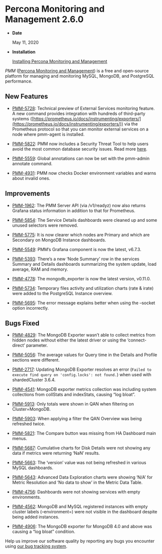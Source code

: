 # Percona Monitoring and Management 2.6.0

* **Date**

    May 11, 2020

* **Installation**

    [Installing Percona Monitoring and Management](../install/)

*PMM* ([Percona Monitoring and Management](../)) is a free and open-source platform for managing and monitoring MySQL, MongoDB, and PostgreSQL performance.

## New Features

* [PMM-5728](https://jira.percona.com/browse/PMM-5728): Technical preview of External Services monitoring feature. A new command provides integration with hundreds of third-party systems ([https://prometheus.io/docs/instrumenting/exporters/](https://prometheus.io/docs/instrumenting/exporters/)) via the Prometheus protocol so that you can monitor external services on a node where pmm-agent is installed.

* [PMM-5822](https://jira.percona.com/browse/PMM-5822): PMM now includes a Security Threat Tool to help users avoid the most common database security issues. Read more [here](../concepts/architecture.md).

* [PMM-5559](https://jira.percona.com/browse/PMM-5559): Global annotations can now be set with the pmm-admin annotate command.

* [PMM-4931](https://jira.percona.com/browse/PMM-4931): PMM now checks Docker environment variables and warns about invalid ones.

## Improvements

* [PMM-1962](https://jira.percona.com/browse/PMM-1962): The PMM Server API (via /v1/readyz) now also returns Grafana status information in addition to that for Prometheus.

* [PMM-5854](https://jira.percona.com/browse/PMM-5854): The Service Details dashboards were cleaned up and some unused selectors were removed.

* [PMM-5775](https://jira.percona.com/browse/PMM-5775): It is now clearer which nodes are Primary and which are Secondary on MongoDB Instance dashboards.

* [PMM-5549](https://jira.percona.com/browse/PMM-5549): PMM’s Grafana component is now the latest, v6.7.3.

* [PMM-5393](https://jira.percona.com/browse/PMM-5393): There’s a new ‘Node Summary’ row in the services Summary and Details dashboards summarizing the system update, load average, RAM and memory.

* [PMM-4778](https://jira.percona.com/browse/PMM-4778): The mongodb_exporter is now the latest version, v0.11.0.

* [PMM-5734](https://jira.percona.com/browse/PMM-5734): Temporary files activity and utilization charts (rate & irate) were added to the PostgreSQL Instance overview.

* [PMM-5695](https://jira.percona.com/browse/PMM-5695): The error message explains better when using the –socket option incorrectly.

## Bugs Fixed

* [PMM-4829](https://jira.percona.com/browse/PMM-4829): The MongoDB Exporter wasn’t able to collect metrics from hidden nodes without either the latest driver or using the ‘connect-direct’ parameter.

* [PMM-5056](https://jira.percona.com/browse/PMM-5056): The average values for Query time in the Details and Profile sections were different.

* [PMM-2717](https://jira.percona.com/browse/PMM-2717): Updating MongoDB Exporter resolves an error (`Failed to execute find query on 'config.locks': not found.`) when used with shardedCluster 3.6.4.

* [PMM-4541](https://jira.percona.com/browse/PMM-4541): MongoDB exporter metrics collection was including system collections from collStats and indexStats, causing “log bloat”.

* [PMM-5913](https://jira.percona.com/browse/PMM-5913): Only totals were shown in QAN when filtering on Cluster=MongoDB.

* [PMM-5903](https://jira.percona.com/browse/PMM-5903): When applying a filter the QAN Overview was being refreshed twice.

* [PMM-5821](https://jira.percona.com/browse/PMM-5821): The Compare button was missing from HA Dashboard main menus.

* [PMM-5687](https://jira.percona.com/browse/PMM-5687): Cumulative charts for Disk Details were not showing any data if metrics were returning ‘NaN’ results.

* [PMM-5663](https://jira.percona.com/browse/PMM-5663): The ‘version’ value was not being refreshed in various MySQL dashboards.

* [PMM-5643](https://jira.percona.com/browse/PMM-5643): Advanced Data Exploration charts were showing ‘N/A’ for Metric Resolution and ‘No data to show’ in the Metric Data Table.

* [PMM-4756](https://jira.percona.com/browse/PMM-4756): Dashboards were not showing services with empty environments.

* [PMM-4562](https://jira.percona.com/browse/PMM-4562): MongoDB and MySQL registered instances with empty cluster labels (–environment=<label>) were not visible in the dashboard despite being added instances.

* [PMM-4906](https://jira.percona.com/browse/PMM-4906): The MongoDB exporter for MongoDB 4.0 and above was causing a “log bloat” condition.

Help us improve our software quality by reporting any bugs you encounter
using [our bug tracking system](https://jira.percona.com/secure/Dashboard.jspa).
